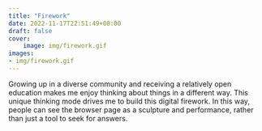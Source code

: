 ```yaml
---
title: "Firework"
date: 2022-11-17T22:51:49+08:00
draft: false
cover:
    image: img/firework.gif
images:
- img/firework.gif
---
```


Growing up in a diverse community and receiving a relatively open education makes me enjoy thinking about things in a different way. This unique thinking mode drives me to build this digital firework. In this way, people can see the browser page as a sculpture and performance, rather than just a tool to seek for answers.